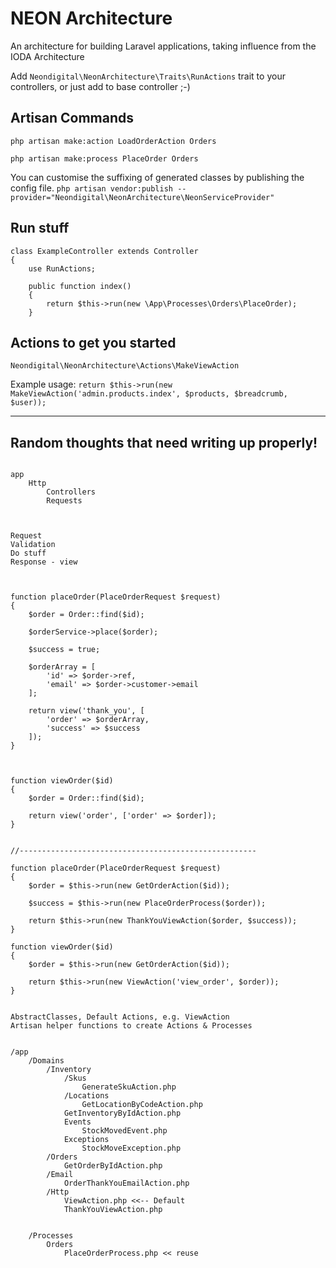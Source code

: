 # NEON Architecture
An architecture for building Laravel applications, taking influence from the IODA Architecture


Add `Neondigital\NeonArchitecture\Traits\RunActions` trait to your controllers, or just add to base controller ;-)

## Artisan Commands

```
php artisan make:action LoadOrderAction Orders

php artisan make:process PlaceOrder Orders
```

You can customise the suffixing of generated classes by publishing the config file.
`php artisan vendor:publish --provider="Neondigital\NeonArchitecture\NeonServiceProvider"`


## Run stuff

```
class ExampleController extends Controller
{
    use RunActions;

    public function index()
    {
        return $this->run(new \App\Processes\Orders\PlaceOrder);
    }

```

## Actions to get you started

`Neondigital\NeonArchitecture\Actions\MakeViewAction`

Example usage: `return $this->run(new MakeViewAction('admin.products.index', $products, $breadcrumb, $user));`




---

## Random thoughts that need writing up properly!

```

app
    Http
        Controllers
        Requests



Request
Validation
Do stuff
Response - view



function placeOrder(PlaceOrderRequest $request)
{
    $order = Order::find($id);

    $orderService->place($order);

    $success = true;

    $orderArray = [
        'id' => $order->ref,
        'email' => $order->customer->email
    ];

    return view('thank_you', [
        'order' => $orderArray,
        'success' => $success
    ]);
}



function viewOrder($id)
{
    $order = Order::find($id);

    return view('order', ['order' => $order]);
}


//-----------------------------------------------------

function placeOrder(PlaceOrderRequest $request)
{
    $order = $this->run(new GetOrderAction($id));

    $success = $this->run(new PlaceOrderProcess($order));

    return $this->run(new ThankYouViewAction($order, $success));
}

function viewOrder($id)
{
    $order = $this->run(new GetOrderAction($id));

    return $this->run(new ViewAction('view_order', $order));
}


AbstractClasses, Default Actions, e.g. ViewAction
Artisan helper functions to create Actions & Processes


/app
    /Domains
        /Inventory
            /Skus
                GenerateSkuAction.php
            /Locations
                GetLocationByCodeAction.php
            GetInventoryByIdAction.php
            Events
                StockMovedEvent.php
            Exceptions
                StockMoveException.php
        /Orders
            GetOrderByIdAction.php
        /Email
            OrderThankYouEmailAction.php
        /Http
            ViewAction.php <<-- Default
            ThankYouViewAction.php


    /Processes
        Orders
            PlaceOrderProcess.php << reuse

```